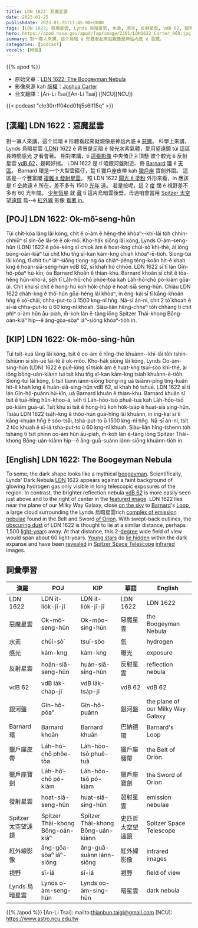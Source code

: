 ```yaml
---
title: LDN 1622：惡魔星雲
date: 2023-01-25
publishdate: 2023-01-25T11:45:00+0800
tags: [LDN 1622, 惡魔星雲, Lynds 烏暗星雲, 水素, 感光, 反射星雲, vdB 62, 銀河盤, Barnard 環, 獵戶座皮帶, 獵戶座寶劍, 發射星雲, Spitzer 太空望遠鏡, 紅外線影像, 視野]
hero: https://apod.nasa.gov/apod/fap/image/2301/LDN1622_Carter_960.jpg
summary: 對一寡人來講，這个烏暗 ê 形體看起來就親像是神話內底 ê 惡魔。
categories: [podcast]
vocals: [阿錕]
---
```


{{% apod %}}

- 原始文章：[LDN 1622: The Boogeyman Nebula](https://apod.nasa.gov/apod/ap230125.html)
- 影像來源 kah [版權][copyright]：[Joshua Carter](https://www.instagram.com/jc.astrophotos/)
- 台文翻譯：[An-Li Tsai][An-Li Tsai] ([NCU][NCU])

{{< podcast "cle30rrff04cd01tj5s6lf15q" >}}

## [漢羅] LDN 1622：惡魔星雲
對一寡人來講，這个烏暗 ê 形體看起來就親像是神話內底 ê [惡魔][boogeyman]。
科學上來講，Lynds 烏暗星雲 ([LDN][LDN]) 1622 ê 背景是足暗 ê 發光水素氣體，愛用望遠鏡 tùi 這區長時間感光 才看會著。
相對來講，tī [這張影像][featured image] 中央倚正爿頂懸 彼个較光 ê 反射星雲 [vdB 62][vdB 62]，是較好揣。
LDN 1622 是 tī 咱銀河盤附近、倚 [Barnard][Barnard] [環][Loop] ê [天區][on the sky]。
Barnard 環是一个大型雲箍仔，踅 tī 獵戶座皮帶 kah [獵戶座][of Orion] 寶劍外圍。
這區是一个豐富閣 [複雜 ê 發射星雲][complex of emission nebulae]。
照 LDN 1622 [閘光 ê 塗粉][obscuring dust] 外形來看，in 應該是 tī 仝款遠 ê 所在，差不多有 1500 [光年][light-year] 遠。
若是按呢，這 2 [度][degree] 闊 ê 視野差不多有 60 光年闊。
[少年恆星][Young stars] 就 [藏][lie hidden] tī 這片烏暗雲後壁，毋過咱會當用 [Spitzer 太空望遠鏡][Spitzer Space Telescope] 翕--ê [紅外線][infrared] 影像 [看著 in][revealed]。


## [POJ] LDN 1622: Ok-mô͘-seng-hûn
Tùi chi̍t-kóa lâng lâi kóng, chit ê o͘-àm ê hêng-thé khòaⁿ--khí-lâi to̍h chhin-chhiūⁿ sī sîn-ōe lāi-té ê ok-mô͘.
Kho-ha̍k siōng lâi kóng, Lynds O͘-àm-seng-hûn (LDN) 1622 ê pōe-kéng sī chiok àm ê hoat-kng chúi-sò͘ khì-thé, ài iōng bōng-oán-kiàⁿ tùi chit khu tn̂g sî-kan kám-kng chiah khòaⁿ-ē-tio̍h.
Siong-tùi lâi kóng, tī chit tiuⁿ iáⁿ-siōng tiong-ng óa chiàⁿ-pêng téng-koân hit-ê khah kng ê hoán-siā-seng-hûn vdB 62, sī khah hó chhōe.
LDN 1622 sī tī lán Gîn-hô-pôaⁿ hù-kīn, óa Barnard khoân ê thian-khu.
Barnard khoân sī chit ê tōa-hêng hûn-kho͘-á, se̍h tī La̍h-hō͘-chō phôe-tòa kah La̍h-hō͘-chō pó-kiàm gōa-ûi.
Chit khu sī chit ê hong-hù koh ho̍k-cha̍p ê hoat-siā seng-hûn.
Chiàu LDN 1622 cha̍h-kng ê thô͘-hún gōa-hêng lâi khòaⁿ, in èng-kai sī tī kāng-khoán hn̄g ê só͘-chāi, chha-put-to ū 1500 kng-nî hn̄g.
Nā-sī án-ni, chit 2 tō͘ khoah ê sī-iá chha-put-to ū 60 kng-nî khoah.
Siàu-liân hêng-chheⁿ to̍h chhàng tī chit phìⁿ o͘-àm hûn āu-piah, m̄-koh lán ē-tàng iōng Spitzer Thài-khong Bōng-oán-kiàⁿ hip--ê âng-gōa-sòaⁿ iáⁿ-siōng khòaⁿ-tio̍h in.

## [KIP] LDN 1622: Ok-môo-sing-hûn
Tuì tsi̍t-kuá lâng lâi kóng, tsit ê oo-àm ê hîng-thé khuànn--khí-lâi to̍h tshin-tshiūnn sī sîn-uē lāi-té ê ok-môo.
Kho-ha̍k siōng lâi kóng, Lynds Oo-àm-sing-hûn (LDN) 1622 ê puē-kíng sī tsiok àm ê huat-kng tsuí-sòo khì-thé, ài iōng bōng-uán-kiànn tuì tsit khu tn̂g sî-kan kám-kng tsiah khuànn-ē-tio̍h.
Siong-tuì lâi kóng, tī tsit tiunn iánn-siōng tiong-ng uá tsiànn-pîng tíng-kuân hit-ê khah kng ê huán-siā-sing-hûn vdB 62, sī khah hó tshuē.
LDN 1622 sī tī lán Gîn-hô-puânn hù-kīn, uá Barnard khuân ê thian-khu.
Barnard khuân sī tsit ê tuā-hîng hûn-khoo-á, se̍h tī La̍h-hōo-tsō phuê-tuà kah La̍h-hōo-tsō pó-kiàm guā-uî.
Tsit khu sī tsit ê hong-hù koh ho̍k-tsa̍p ê huat-siā sing-hûn.
Tsiàu LDN 1622 tsa̍h-kng ê thôo-hún guā-hîng lâi khuànn, in ìng-kai sī tī kāng-khuán hn̄g ê sóo-tsāi, tsha-put-to ū 1500 kng-nî hn̄g.
Nā-sī án-ni, tsit 2 tōo khuah ê sī-iá tsha-put-to ū 60 kng-nî khuah.
Siàu-liân hîng-tshenn to̍h tshàng tī tsit phìnn oo-àm hûn āu-piah, m̄-koh lán ē-tàng iōng Spitzer Thài-khong Bōng-uán-kiànn hip--ê âng-guā-suànn iánn-siōng khuànn-tio̍h in.

## [English] LDN 1622: The Boogeyman Nebula
To some, the dark shape looks like a mythical [boogeyman][boogeyman].
Scientifically, Lynds' Dark Nebula [LDN][LDN] 1622 appears against a faint background of glowing hydrogen gas only visible in long telescopic exposures of the region.
In contrast, the brighter reflection nebula [vdB 62][vdB 62] is more easily seen just above and to the right of center in the [featured image][featured image].
LDN 1622 lies near the plane of our Milky Way Galaxy, close [on the sky][on the sky] to [Barnard][Barnard]'s [Loop][Loop], a large cloud surrounding the Lynds 烏暗星雲rich [complex of emission nebulae][complex of emission nebulae] found in the Belt and Sword [of Orion][of Orion].
With swept-back outlines, the [obscuring dust][obscuring dust] of LDN 1622 is thought to lie at a similar distance, perhaps 1,500 [light-year][light-year]s away.
At that distance, this 2-[degree][degree] wide field of view would span about 60 light-years.
[Young stars][Young stars] do [lie hidden][lie hidden] within the dark expanse and have been [revealed][revealed] in [Spitzer Space Telescope][Spitzer Space Telescope] [infrared][infrared] images.

## 詞彙學習

|漢羅|POJ|KIP|華語|English|
|-|-|-|-|-|
|LDN 1622|LDN it-lio̍k-jī-jī|LDN it-lio̍k-jī-jī|LDN 1622|LDN 1622|
|惡魔星雲|Ok-mô͘-seng-hûn|Ok-môo-sing-hûn|惡魔星雲|the Boogeyman Nebula|
|水素|chúi-sò͘|tsuí-sòo|氫|hydrogen|
|感光|kám-kng|kám-kng|曝光|exposure|
|反射星雲|hoán-siā-seng-hûn|huán-siā-sing-hûn|反射星雲|reflection nebula|
|vdB 62|vdB la̍k-cha̍p-jī|vdB la̍k-tsa̍p-jī|vdB 62|vdB 62|
|銀河盤|Gîn-hô-pôaⁿ|Gîn-hô-puânn|銀河盤|the plane of our Milky Way Galaxy|
|Barnard 環|Barnard khoân|Barnard khuân|巴納德環|Barnard's Loop|
|獵戶座皮帶|La̍h-hō͘-chō phôe-tòa|La̍h-hōo-tsō phuê-tuà|獵戶座腰帶|the Belt of Orion|
|獵戶座寶劍|La̍h-hō͘-chō pó-kiàm|La̍h-hōo-tsō pó-kiàm|獵戶座寶劍|the Sword of Orion|
|發射星雲|hoat-siā-seng-hûn|huat-siā-sing-hûn|發射星雲|emission nebulae|
|Spitzer 太空望遠鏡|Spitzer Thài-khong Bōng-oán-kiàⁿ|Spitzer Thài-khong Bōng-uán-kiànn|史匹哲太空望遠鏡|Spitzer Space Telescope|
|紅外線影像|âng-gōa-sòaⁿ iáⁿ-siōng|âng-guā-suànn iánn-siōng|紅外線影像|infrared images|
|視野|sī-iá|sī-iá|視野|field of view|
|Lynds 烏暗星雲|Lynds o͘-àm-seng-hûn|Lynds oo-àm-sing-hûn|暗星雲|dark nebula|

{{% /apod %}}
[An-Li Tsai]: mailto:thianbun.taigi@gmail.com
[NCU]: https://www.astro.ncu.edu.tw

[copyright]: https://apod.nasa.gov/apod/fap/lib/about_apod.html#srapply
[License]: https://creativecommons.org/licenses/by/2.0/

[boogeyman]:https://en.wikipedia.org/wiki/Bogeyman
[LDN]:http://heasarc.gsfc.nasa.gov/W3Browse/nebula-catalog/ldn.html
[vdB 62]:https://it.wikipedia.org/wiki/VdB_62
[featured image]:https://www.instagram.com/p/CnhRwMapWsn/
[on the sky]:https://apod.nasa.gov/apod/ap101023.html
[Barnard]:https://en.wikipedia.org/wiki/Barnard%27s_Loop
[Loop]:https://apod.nasa.gov/apod/ap170406.html
[complex of emission nebulae]:https://apod.nasa.gov/apod/ap070125.html
[of Orion]:http://www.gb.nrao.edu/~rmaddale/Education/OrionTourCenter/optical.html
[obscuring dust]:https://apod.nasa.gov/apod/ap201122.html
[light-year]:https://spaceplace.nasa.gov/light-year/en/
[degree]:https://www.1728.org/angsize.htm
[Young stars]:https://ui.adsabs.harvard.edu/abs/2009AJ....137.3843B/abstract
[lie hidden]:https://d.newsweek.com/en/full/1984642/two-cats-hiding-space.jpg
[revealed]:https://www.researchgate.net/figure/The-L1622-cloud-as-seen-by-Spitzer-36-m-blue-8-m-green-and-24-m-red-Emission_fig10_235684871
[Spitzer Space Telescope]:https://www.nasa.gov/mission_pages/spitzer/infrared/index.html
[infrared]:https://science.nasa.gov/ems/07_infraredwaves
